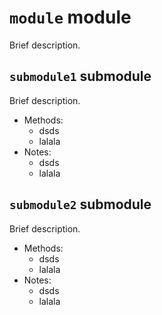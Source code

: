 # `module` module
Brief description.

## `submodule1` submodule
Brief description.
- Methods:
    - dsds
    - lalala
- Notes:
    - dsds
    - lalala

## `submodule2` submodule
Brief description.
- Methods:
    - dsds
    - lalala
- Notes:
    - dsds
    - lalala